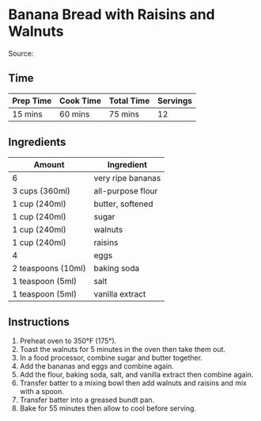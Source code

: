 # Banana Bread with Raisins and Walnuts
Source:

## Time
| Prep Time | Cook Time | Total Time | Servings |
|-|-|-|-|
| 15 mins | 60 mins | 75 mins | 12 |

## Ingredients
| Amount | Ingredient |
|---------|------------|
|6 | very ripe bananas|
|3 cups (360ml)|  all-purpose flour|
|1 cup (240ml) | butter, softened|
|1 cup (240ml) | sugar|
|1 cup (240ml) | walnuts|
|1 cup (240ml) | raisins|
|4 | eggs|
|2 teaspoons (10ml) | baking soda|
|1 teaspoon (5ml) | salt|
|1 teaspoon (5ml) | vanilla extract|

## Instructions
1.  Preheat oven to 350°F (175°).
2.  Toast the walnuts for 5 minutes in the oven then take them out.
3.  In a food processor, combine sugar and butter together.
4.  Add the bananas and eggs and combine again.
5.  Add the flour, baking soda, salt, and vanilla extract then combine again.
6.  Transfer batter to a mixing bowl then add walnuts and raisins and mix with a spoon.
7.  Transfer batter into a greased bundt pan.
8.  Bake for 55 minutes then allow to cool before serving.